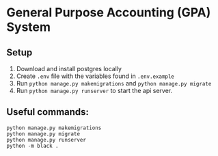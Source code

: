 # General Purpose Accounting (GPA) System

## Setup
1. Download and install postgres locally 
2. Create `.env` file with the variables found in `.env.example`
3. Run `python manage.py makemigrations` and `python manage.py migrate`  
4. Run `python manage.py runserver` to start the api server.

## Useful commands:
```shell
python manage.py makemigrations
python manage.py migrate
python manage.py runserver
python -m black .
```
